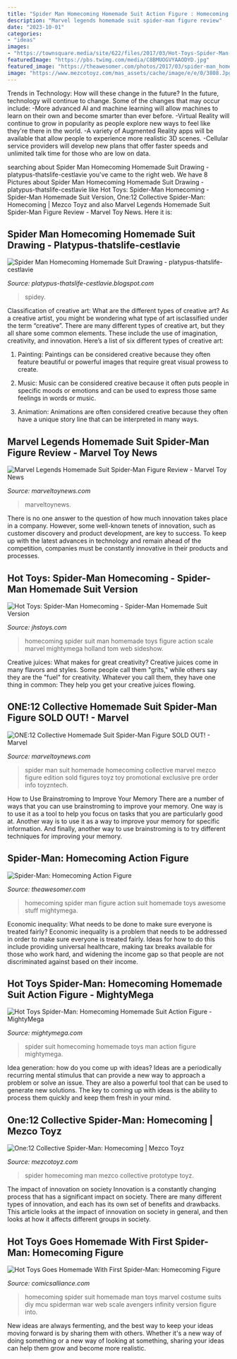 ```yaml
---
title: "Spider Man Homecoming Homemade Suit Action Figure : Homecoming Spider Man Figure Action Suit Homemade Toys Awesome Stuff Mightymega"
description: "Marvel legends homemade suit spider-man figure review"
date: "2023-10-01"
categories:
- "ideas"
images:
- "https://townsquare.media/site/622/files/2017/03/Hot-Toys-Spider-Man-Homecoming-Homemade-Suit.jpg?w=600&amp;h=0&amp;zc=1&amp;s=0&amp;a=t&amp;q=89"
featuredImage: "https://pbs.twimg.com/media/C8BMUOGVYAAODYD.jpg"
featured_image: "https://theawesomer.com/photos/2017/03/spider-man_homecoming_homemade_suit_sixth_scale_action_figure_hot_toys_10.jpg"
image: "https://www.mezcotoyz.com/mas_assets/cache/image/e/e/0/3808.Jpg"
---
```



Trends in Technology: How will these change in the future?
In the future, technology will continue to change. Some of the changes that may occur include: 
-More advanced AI and machine learning will allow machines to learn on their own and become smarter than ever before.
-Virtual Reality will continue to grow in popularity as people explore new ways to feel like they're there in the world.
-A variety of Augmented Reality apps will be available that allow people to experience more realistic 3D scenes.
-Cellular service providers will develop new plans that offer faster speeds and unlimited talk time for those who are low on data.

	

		
searching about Spider Man Homecoming Homemade Suit Drawing - platypus-thatslife-cestlavie you've came to the right web. We have 8 Pictures about Spider Man Homecoming Homemade Suit Drawing - platypus-thatslife-cestlavie like Hot Toys: Spider-Man Homecoming - Spider-Man Homemade Suit Version, One:12 Collective Spider-Man: Homecoming | Mezco Toyz and also Marvel Legends Homemade Suit Spider-Man Figure Review - Marvel Toy News. Here it is:
		
    
## Spider Man Homecoming Homemade Suit Drawing - Platypus-thatslife-cestlavie

<img loading=lazy src="https://pbs.twimg.com/media/C8BMUOGVYAAODYD.jpg" onerror="this.onerror=null;this.src='https://tse4.mm.bing.net/th?id=OIP.k0AuRHZVpFx4WesH3b-bYAHaJ4&amp;pid=15.1';" alt="Spider Man Homecoming Homemade Suit Drawing - platypus-thatslife-cestlavie">

_Source: platypus-thatslife-cestlavie.blogspot.com_

>spidey. 

	

Classification of creative art: What are the different types of creative art?
As a creative artist, you might be wondering what type of art isclassified under the term “creative”. There are many different types of creative art, but they all share some common elements. These include the use of imagination, creativity, and innovation. Here’s a list of six different types of creative art:
1. Painting: Paintings can be considered creative because they often feature beautiful or powerful images that require great visual prowess to create.

2. Music: Music can be considered creative because it often puts people in specific moods or emotions and can be used to express those same feelings in words or music.

3. Animation: Animations are often considered creative because they often have a unique story line that can be interpreted in many ways.


    
## Marvel Legends Homemade Suit Spider-Man Figure Review - Marvel Toy News

<img loading=lazy src="https://marveltoynews.com/wp-content/uploads/2017/04/IMG_5915-640x853.jpg" onerror="this.onerror=null;this.src='https://tse3.mm.bing.net/th?id=OIP.v7V0_jIPDDhEG-smtaLXsQHaJ3&amp;pid=15.1';" alt="Marvel Legends Homemade Suit Spider-Man Figure Review - Marvel Toy News">

_Source: marveltoynews.com_

>marveltoynews. 

	

There is no one answer to the question of how much innovation takes place in a company. However, some well-known tenets of innovation, such as customer discovery and product development, are key to success. To keep up with the latest advances in technology and remain ahead of the competition, companies must be constantly innovative in their products and processes.

    
## Hot Toys: Spider-Man Homecoming - Spider-Man Homemade Suit Version

<img loading=lazy src="https://www.jhstoys.com/uploads/6/1/3/7/61377571/s737619424575262359_p836_i723_w894.jpeg" onerror="this.onerror=null;this.src='https://tse2.mm.bing.net/th?id=OIP.FeUAPPEraZQ_3SP0QFmsAAHaK3&amp;pid=15.1';" alt="Hot Toys: Spider-Man Homecoming - Spider-Man Homemade Suit Version">

_Source: jhstoys.com_

>homecoming spider suit man homemade toys figure action scale marvel mightymega holland tom web sideshow. 

	

Creative juices: What makes for great creativity?
Creative juices come in many flavors and styles. Some people call them "grits," while others say they are the "fuel" for creativity. Whatever you call them, they have one thing in common: They help you get your creative juices flowing.

    
## ONE:12 Collective Homemade Suit Spider-Man Figure SOLD OUT! - Marvel

<img loading=lazy src="http://marveltoynews.com/wp-content/uploads/2018/10/Homemade-Suit-Spider-Man-ONE-12-Collective-Figure-Shooting-Webline.jpg" onerror="this.onerror=null;this.src='https://tse3.mm.bing.net/th?id=OIP.mEzMInhQj5w-HXbdyW0vsAHaHa&amp;pid=15.1';" alt="ONE:12 Collective Homemade Suit Spider-Man Figure SOLD OUT! - Marvel">

_Source: marveltoynews.com_

>spider man suit homemade homecoming collective marvel mezco figure edition sold figures toyz toy promotional exclusive pre order info toyzntech. 

	

How to Use Brainstroming to Improve Your Memory
There are a number of ways that you can use brainstroming to improve your memory. One way is to use it as a tool to help you focus on tasks that you are particularly good at. Another way is to use it as a way to improve your memory for specific information. And finally, another way to use brainstroming is to try different techniques for improving your memory.

    
## Spider-Man: Homecoming Action Figure

<img loading=lazy src="https://theawesomer.com/photos/2017/03/spider-man_homecoming_homemade_suit_sixth_scale_action_figure_hot_toys_10.jpg" onerror="this.onerror=null;this.src='https://tse3.mm.bing.net/th?id=OIP.0JsZgonp0UivgXRuPCTakQHaK3&amp;pid=15.1';" alt="Spider-Man: Homecoming Action Figure">

_Source: theawesomer.com_

>homecoming spider man figure action suit homemade toys awesome stuff mightymega. 

	

Economic inequality: What needs to be done to make sure everyone is treated fairly?
Economic inequality is a problem that needs to be addressed in order to make sure everyone is treated fairly. Ideas for how to do this include providing universal healthcare, making tax breaks available for those who work hard, and widening the income gap so that people are not discriminated against based on their income.

    
## Hot Toys Spider-Man: Homecoming Homemade Suit Action Figure - MightyMega

<img loading=lazy src="https://mightymega.com/wp-content/uploads/2017/03/spider-man_homecoming_homemade_suit_sixth_scale_action_figure_hot_toys_5-620x909.jpg" onerror="this.onerror=null;this.src='https://tse3.mm.bing.net/th?id=OIP.MYILnXzzklm3RUAY26PTBQHaK2&amp;pid=15.1';" alt="Hot Toys Spider-Man: Homecoming Homemade Suit Action Figure - MightyMega">

_Source: mightymega.com_

>spider suit homecoming homemade toys man action figure mightymega. 

	

Idea generation: how do you come up with ideas?
Ideas are a periodically recurring mental stimulus that can provide a new way to approach a problem or solve an issue. They are also a powerful tool that can be used to generate new solutions. The key to coming up with ideas is the ability to process them quickly and keep them fresh in your mind.

    
## One:12 Collective Spider-Man: Homecoming | Mezco Toyz

<img loading=lazy src="https://www.mezcotoyz.com/mas_assets/cache/image/e/e/0/3808.Jpg" onerror="this.onerror=null;this.src='https://tse2.mm.bing.net/th?id=OIP.kpciddhmhRxffbdocWSOUwHaHa&amp;pid=15.1';" alt="One:12 Collective Spider-Man: Homecoming | Mezco Toyz">

_Source: mezcotoyz.com_

>spider homecoming man mezco collective prototype toyz. 

	

The impact of innovation on society
Innovation is a constantly changing process that has a significant impact on society. There are many different types of innovation, and each has its own set of benefits and drawbacks. This article looks at the impact of innovation on society in general, and then looks at how it affects different groups in society.

    
## Hot Toys Goes Homemade With First Spider-Man: Homecoming Figure

<img loading=lazy src="https://townsquare.media/site/622/files/2017/03/Hot-Toys-Spider-Man-Homecoming-Homemade-Suit.jpg?w=600&amp;h=0&amp;zc=1&amp;s=0&amp;a=t&amp;q=89" onerror="this.onerror=null;this.src='https://tse2.mm.bing.net/th?id=OIP.w7dhHU2SqWtkRoWkYlbTZwHaE8&amp;pid=15.1';" alt="Hot Toys Goes Homemade With First Spider-Man: Homecoming Figure">

_Source: comicsalliance.com_

>homecoming spider suit homemade man toys marvel costume suits diy mcu spiderman war web scale avengers infinity version figure into. 

	

New ideas are always fermenting, and the best way to keep your ideas moving forward is by sharing them with others. Whether it's a new way of doing something or a new way of looking at something, sharing your ideas can help them grow and become more realistic.


